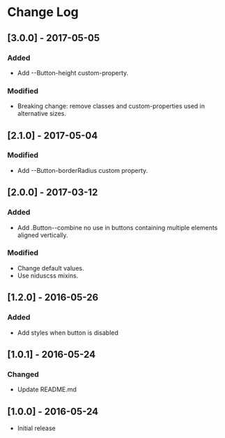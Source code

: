 # Change Log

## [3.0.0] - 2017-05-05

### Added
- Add --Button-height custom-property.

### Modified
- Breaking change: remove classes and custom-properties used in alternative sizes.


## [2.1.0] - 2017-05-04

### Modified
- Add --Button-borderRadius custom property.


## [2.0.0] - 2017-03-12

### Added
- Add .Button--combine no use in buttons containing multiple elements aligned vertically.

### Modified
- Change default values.
- Use niduscss mixins.


## [1.2.0] - 2016-05-26

### Added
- Add styles when button is disabled


## [1.0.1] - 2016-05-24

### Changed
- Update README.md


## [1.0.0] - 2016-05-24

* Initial release
